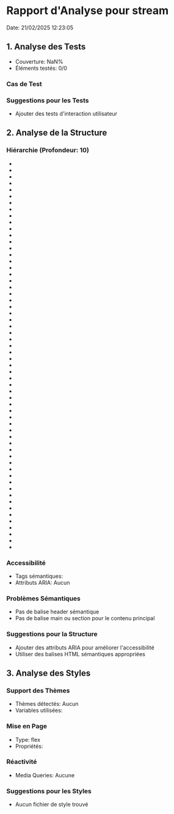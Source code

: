 # Rapport d'Analyse pour stream

Date: 21/02/2025 12:23:05

## 1. Analyse des Tests

- Couverture: NaN%
- Éléments testés: 0/0

### Cas de Test

### Suggestions pour les Tests

- Ajouter des tests d'interaction utilisateur

## 2. Analyse de la Structure

### Hiérarchie (Profondeur: 10)

- <any>
- <Buffer>
- <any>
- <string>
- <any>
- <ArrayBuffer>
- <any>
- <NodeBlob>
- <any>
- <unknown>
- <void>
- <any>
- <any>
- <T1>
- <any>
- <T1>
- <T2>
- <any>
- <T1>
- <T2>
- <T3>
- <any>
- <T1>
- <T2>
- <T3>
- <T4>
- <NodeJS>
- <void>
- <NodeJS>
- <void>
- <undefined>
- <void>
- <void>
- <void>
- <void>
- <void>
- <void>
- <void>
- <void>
- <void>
- <void>
- <void>
- <void>
- <Uint8Array>
- <Uint8Array>
- <ReadableStreamReadResult>
- <ReadableStreamReadResult>
- <void>
- <void>
- <undefined>
- <undefined>
- <void>
- <void>
- <void>
- <ArrayBufferView>
- <ArrayBufferView>
- <Uint8Array>
- <string>
- <string>
- <BufferSource>

### Accessibilité

- Tags sémantiques:
- Attributs ARIA: Aucun

### Problèmes Sémantiques

- Pas de balise header sémantique
- Pas de balise main ou section pour le contenu principal

### Suggestions pour la Structure

- Ajouter des attributs ARIA pour améliorer l'accessibilité
- Utiliser des balises HTML sémantiques appropriées

## 3. Analyse des Styles

### Support des Thèmes

- Thèmes détectés: Aucun
- Variables utilisées:

### Mise en Page

- Type: flex
- Propriétés:

### Réactivité

- Media Queries: Aucune

### Suggestions pour les Styles

- Aucun fichier de style trouvé
